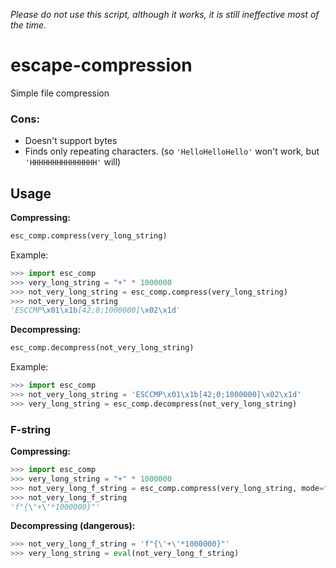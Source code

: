 *Please do not use this script, although it works, it is still ineffective most of the time.*
# escape-compression
Simple file compression

### Cons:
- Doesn't support bytes
- Finds only repeating characters. (so `'HelloHelloHello'` won't work, but `'HHHHHHHHHHHHHHH'` will)

## Usage
**Compressing:**
```python
esc_comp.compress(very_long_string)
```
Example:
```python
>>> import esc_comp
>>> very_long_string = "+" * 1000000
>>> not_very_long_string = esc_comp.compress(very_long_string)
>>> not_very_long_string
'ESCCMP\x01\x1b[42;0;1000000]\x02\x1d'
```
**Decompressing:**
```python
esc_comp.decompress(not_very_long_string)
```
Example:
```python
>>> import esc_comp
>>> not_very_long_string = 'ESCCMP\x01\x1b[42;0;1000000]\x02\x1d'
>>> very_long_string = esc_comp.decompress(not_very_long_string)
```

### F-string
**Compressing:**
```python
>>> import esc_comp
>>> very_long_string = "+" * 1000000
>>> not_very_long_f_string = esc_comp.compress(very_long_string, mode="py_format")
>>> not_very_long_f_string
'f"{\'+\'*1000000}"'
```
**Decompressing (dangerous):**
```python
>>> not_very_long_f_string = 'f"{\'+\'*1000000}"'
>>> very_long_string = eval(not_very_long_f_string)
```
